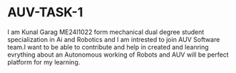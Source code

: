# AUV-TASK-1
I am Kunal Garag ME24I1022 form mechanical dual degree student specialization in Ai and Robotics and I am intrested to join AUV Software team.I want to be able to contribute and help in created and leanring evrything about an Autonomous working of Robots and AUV will be perfect platform for my learning.
